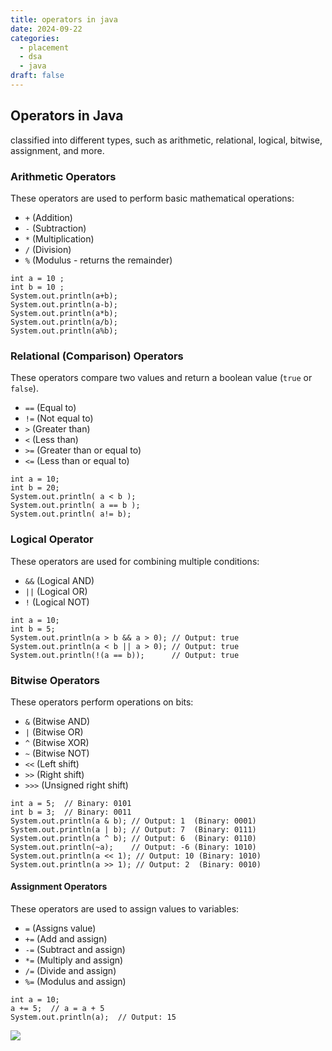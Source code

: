 ```yaml
---
title: operators in java
date: 2024-09-22
categories:
  - placement
  - dsa
  - java
draft: false
---
```

## Operators in Java
classified into different types, such as arithmetic, relational, logical, bitwise, assignment, and more.

### Arithmetic Operators
These operators are used to perform basic mathematical operations:

- `+` (Addition)
- `-` (Subtraction)
- `*` (Multiplication)
- `/` (Division)
- `%` (Modulus - returns the remainder)

```
int a = 10 ;
int b = 10 ;
System.out.println(a+b);
System.out.println(a-b);
System.out.println(a*b);
System.out.println(a/b);
System.out.println(a%b);
```

### Relational (Comparison) Operators
These operators compare two values and return a boolean value (`true` or `false`).

- `==` (Equal to)
- `!=` (Not equal to)
- `>` (Greater than)
- `<` (Less than)
- `>=` (Greater than or equal to)
- `<=` (Less than or equal to)

```
int a = 10;
int b = 20;
System.out.println( a < b );
System.out.println( a == b );
System.out.println( a!= b);
```

### Logical Operator
These operators are used for combining multiple conditions:

- `&&` (Logical AND)
- `||` (Logical OR)
- `!` (Logical NOT)

```
int a = 10;
int b = 5;
System.out.println(a > b && a > 0); // Output: true
System.out.println(a < b || a > 0); // Output: true
System.out.println(!(a == b));      // Output: true
```

### Bitwise Operators

These operators perform operations on bits:

- `&` (Bitwise AND)
- `|` (Bitwise OR)
- `^` (Bitwise XOR)
- `~` (Bitwise NOT)
- `<<` (Left shift)
- `>>` (Right shift)
- `>>>` (Unsigned right shift)

```
int a = 5;  // Binary: 0101
int b = 3;  // Binary: 0011
System.out.println(a & b); // Output: 1  (Binary: 0001)
System.out.println(a | b); // Output: 7  (Binary: 0111)
System.out.println(a ^ b); // Output: 6  (Binary: 0110)
System.out.println(~a);    // Output: -6 (Binary: 1010)
System.out.println(a << 1); // Output: 10 (Binary: 1010)
System.out.println(a >> 1); // Output: 2  (Binary: 0010)
```

#### Assignment Operators

These operators are used to assign values to variables:

- `=` (Assigns value)
- `+=` (Add and assign)
- `-=` (Subtract and assign)
- `*=` (Multiply and assign)
- `/=` (Divide and assign)
- `%=` (Modulus and assign)

```
int a = 10;
a += 5;  // a = a + 5
System.out.println(a);  // Output: 15
```

![](https://www.allaboutcircuits.com/uploads/articles/count-using-different-kinds-of-numeration-systems.jpg)